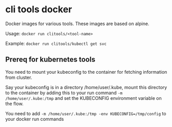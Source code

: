 # cli tools docker

Docker images for various tools.
These images are based on alpine.

Usage: `docker run clitools/<tool-name>`

Example: `docker run clitools/kubectl get svc`

## Prereq for kubernetes tools

You need to mount your kubeconfig to the container for fetching information from cluster.

Say your kubeconfig is in a directory /home/user/.kube, mount this directory to the container by adding this to your run command `-m /home/user/.kube:/tmp` and set the KUBECONFIG environment variable on the flow.

You need to add `-m /home/user/.kube:/tmp -env KUBECONFIG=/tmp/config` to your docker run commands